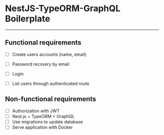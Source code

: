 # NestJS-TypeORM-GraphQL Boilerplate
-----------------------------------------------------

## Functional requirements

- [  ] Create users accounts (name, email)
- [  ] Password recovery by email
- [  ] Login
- [  ] List users through authenticated route


## Non-functional requirements

- [  ] Authorization with JWT
- [  ] Nest.js + TypeORM + GraphQL
- [  ] Use migrations to update database
- [  ] Serve application with Docker
